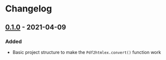 # Changelog

## [0.1.0] - 2021-04-09

### Added

- Basic project structure to make the `Pdf2htmlex.convert()` function work

[0.1.0]: https://github.com/marcosgz/pdf2htmlex/releases/tag/v0.1.0
